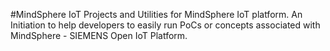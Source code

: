 #MindSphere IoT
Projects and Utilities for MindSphere IoT platform.
An Initiation to help developers to easily run PoCs or concepts associated with MindSphere - SIEMENS Open IoT Platform.
